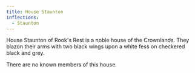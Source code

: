```yaml
---
title: House Staunton
inflections:
  - Staunton
---
```


House Staunton of Rook's Rest is a noble house of the Crownlands. They blazon their arms with two black wings upon a white fess on checkered black and grey.

There are no known members of this house.


